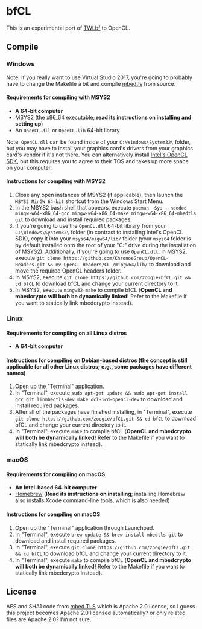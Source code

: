 # bfCL
This is an experimental port of [TWLbf](https://github.com/Jimmy-Z/TWLbf/) to OpenCL.

## Compile
### Windows
Note: If you really want to use Virtual Studio 2017, you're going to probably have to change the Makefile a bit and compile [mbedtls](https://github.com/ARMmbed/mbedtls/) from source.
#### Requirements for compiling with MSYS2
* **A 64-bit computer**
* [MSYS2](http://www.msys2.org/) (the x86_64 executable; **read its instructions on installing and setting up**)
* An `OpenCL.dll` or `OpenCL.lib` 64-bit library

Note: `OpenCL.dll` can be found inside of your `C:\Windows\System32\` folder, but you may have to install your graphics card's drivers from your graphics card's vendor if it's not there.
You can alternatively install [Intel's OpenCL SDK](https://software.intel.com/intel-opencl/), but this requires you to agree to their TOS and takes up more space on your computer.
#### Instructions for compiling with MSYS2
1. Close any open instances of MSYS2 (if applicable), then launch the `MSYS2 MinGW 64-bit` shortcut from the Windows Start Menu.
1. In the MSYS2 bash shell that appears, execute `pacman -Syu --needed mingw-w64-x86_64-gcc mingw-w64-x86_64-make mingw-w64-x86_64-mbedtls git` to download and install required packages.
1. If you're going to use the `OpenCL.dll` 64-bit library from your `C:\Windows\System32\` folder (in contrast to installing Intel's OpenCL SDK), copy it into your `msys64/migw64/lib/` folder (your `msys64` folder is by default installed onto the root of your "C:" drive during the installation of MSYS2). Additionally, if you're going to use `OpenCL.dll`, in MSYS2, execute `git clone https://github.com/KhronosGroup/OpenCL-Headers.git && mv OpenCL-Headers/CL /mingw64/lib/` to download and move the required OpenCL headers folder.
1. In MSYS2, execute `git clone https://github.com/zoogie/bfCL.git && cd bfCL` to download bfCL and change your current directory to it.
1. In MSYS2, execute `mingw32-make` to compile bfCL (**OpenCL and mbedcrypto will both be dynamically linked!** Refer to the Makefile if you want to statically link mbedcrypto instead).
### Linux
#### Requirements for compiling on all Linux distros
* **A 64-bit computer**
#### Instructions for compiling on Debian-based distros (the **concept** is still applicable for all other Linux distros; e.g., some packages have different names)
1. Open up the "Terminal" application.
1. In "Terminal", execute `sudo apt-get update && sudo apt-get install gcc git libmbedtls-dev make ocl-icd-opencl-dev` to download and install required packages.
1. After all of the packages have finished installing, in "Terminal", execute `git clone https://github.com/zoogie/bfCL.git && cd bfCL` to download bfCL and change your current directory to it.
1. In "Terminal", execute `make` to compile bfCL (**OpenCL and mbedcrypto will both be dynamically linked!** Refer to the Makefile if you want to statically link mbedcrypto instead).
### macOS
#### Requirements for compiling on macOS
* **An Intel-based 64-bit computer**
* [Homebrew](https://brew.sh/) (**Read its instructions on installing**; installing Homebrew also installs Xcode command-line tools, which is also needed)
#### Instructions for compiling on macOS
1. Open up the "Terminal" application through Launchpad.
1. In "Terminal", execute `brew update && brew install mbedtls git` to download and install required packages.
1. In "Terminal", execute `git clone https://github.com/zoogie/bfCL.git && cd bfCL` to download bfCL and change your current directory to it.
1. In "Terminal", execute `make` to compile bfCL (**OpenCL and mbedcrypto will both be dynamically linked!** Refer to the Makefile if you want to statically link mbedcrypto instead).

## License
AES and SHA1 code from [mbed TLS](https://github.com/ARMmbed/mbedtls/) which is Apache 2.0 license,
so I guess this project becomes Apache 2.0 licensed automatically?
or only related files are Apache 2.0? I'm not sure.
